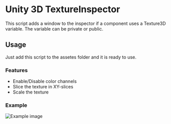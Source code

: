 # Unity 3D TextureInspector

This script adds a window to the inspector if a component uses a Texture3D variable. The variable can be private or public. 

## Usage
Just add this script to the assetes folder and it is ready to use. 
### Features

* Enable/Disable color channels
* Slice the texture in XY-slices
* Scale the texture 

### Example

![Example image]([https://github.com/[username]/[reponame]/blob/[branch]/image.jpg?raw=true](https://github.com/sebastianregelmann/Unity3DTextureInspector/blob/main/Example.png?raw=true))

